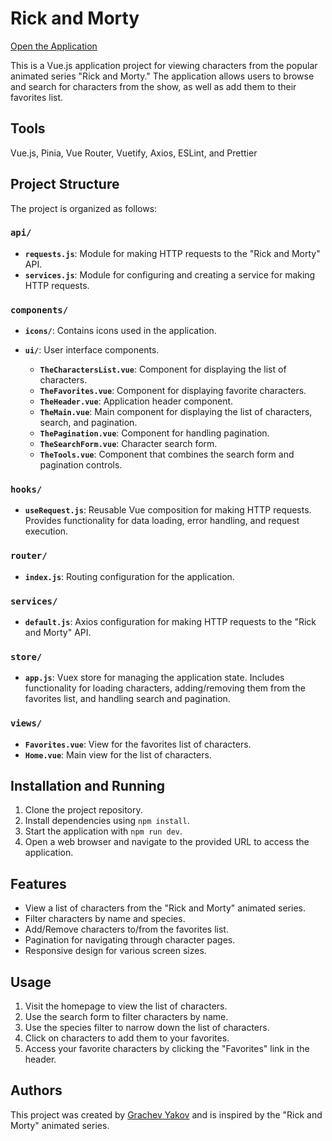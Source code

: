 # Rick and Morty

[Open the Application](https://gra4evyakov.github.io/rick-and-morty-vuetify/)

This is a Vue.js application project for viewing characters from the popular animated series "Rick and Morty." The application allows users to browse and search for characters from the show, as well as add them to their favorites list.

## Tools

Vue.js, Pinia, Vue Router, Vuetify, Axios, ESLint, and Prettier

## Project Structure

The project is organized as follows:

### `api/`

- **`requests.js`**: Module for making HTTP requests to the "Rick and Morty" API.
- **`services.js`**: Module for configuring and creating a service for making HTTP requests.

### `components/`

- **`icons/`**: Contains icons used in the application.
- **`ui/`**: User interface components.

    - **`TheCharactersList.vue`**: Component for displaying the list of characters.
    - **`TheFavorites.vue`**: Component for displaying favorite characters.
    - **`TheHeader.vue`**: Application header component.
    - **`TheMain.vue`**: Main component for displaying the list of characters, search, and pagination.
    - **`ThePagination.vue`**: Component for handling pagination.
    - **`TheSearchForm.vue`**: Character search form.
    - **`TheTools.vue`**: Component that combines the search form and pagination controls.

### `hooks/`

- **`useRequest.js`**: Reusable Vue composition for making HTTP requests. Provides functionality for data loading, error handling, and request execution.

### `router/`

- **`index.js`**: Routing configuration for the application.

### `services/`

- **`default.js`**: Axios configuration for making HTTP requests to the "Rick and Morty" API.

### `store/`

- **`app.js`**: Vuex store for managing the application state. Includes functionality for loading characters, adding/removing them from the favorites list, and handling search and pagination.

### `views/`

- **`Favorites.vue`**: View for the favorites list of characters.
- **`Home.vue`**: Main view for the list of characters.

## Installation and Running

1. Clone the project repository.
2. Install dependencies using `npm install`.
3. Start the application with `npm run dev`.
4. Open a web browser and navigate to the provided URL to access the application.

## Features

- View a list of characters from the "Rick and Morty" animated series.
- Filter characters by name and species.
- Add/Remove characters to/from the favorites list.
- Pagination for navigating through character pages.
- Responsive design for various screen sizes.

## Usage

1. Visit the homepage to view the list of characters.
2. Use the search form to filter characters by name.
3. Use the species filter to narrow down the list of characters.
4. Click on characters to add them to your favorites.
5. Access your favorite characters by clicking the "Favorites" link in the header.

## Authors

This project was created by [Grachev Yakov](https://github.com/gra4evyakov) and is inspired by the "Rick and Morty" animated series.
